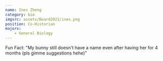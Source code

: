 ```yaml
---
name: Ines Zheng
category: bio
imgsrc: assets/Board2022/ines.png
position: Co-Historian
majors:
    - General Biology
---
```


Fun Fact: "My bunny still doesn't have a name even after having her for 4 months (pls gimme suggestions hehe)"
